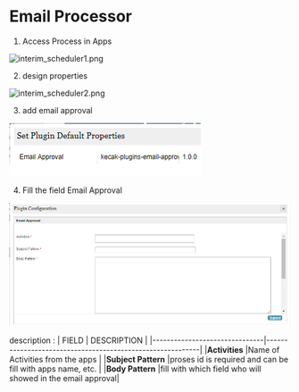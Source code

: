 # Email Processor

1. Access Process in Apps

<img src="https://raw.githubusercontent.com/kinnara-digital-studio/kecak-workflow/master/docs/assets/interim_scheduler1.png" alt="interim_scheduler1.png" />

2. design properties
<img src="https://raw.githubusercontent.com/kinnara-digital-studio/kecak-workflow/master/docs/assets/interim_scheduler2.png" alt="interim_scheduler2.png" />

3. add email approval

<img src="https://raw.githubusercontent.com/kinnara-digital-studio/kecak-workflow/master/docs/assets/emailProcessor.png" alt="emailProcessor.png" />

4. Fill the field Email Approval

<img src="https://raw.githubusercontent.com/kinnara-digital-studio/kecak-workflow/master/docs/assets/emailProcessor_field.png" alt="emailProcessor_field.png" />

description :
|            FIELD              |                       DESCRIPTION                         |
|-------------------------------|-----------------------------------------------------------|
|**Activities**                 |Name of Activities from the apps                           |
|**Subject Pattern**            |proses id is required and can be fill with apps name, etc. |
|**Body Pattern**               |fill with which field who will showed in the email approval|
